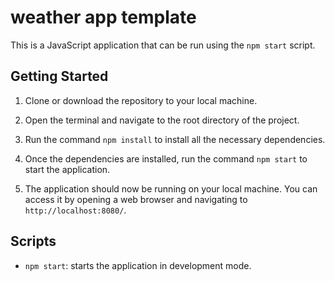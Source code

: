 # weather app template

This is a JavaScript application that can be run using the `npm start` script.

## Getting Started

1. Clone or download the repository to your local machine.

2. Open the terminal and navigate to the root directory of the project.

3. Run the command `npm install` to install all the necessary dependencies.

4. Once the dependencies are installed, run the command `npm start` to start the application.

5. The application should now be running on your local machine. You can access it by opening a web browser and navigating to `http://localhost:8080/`.

## Scripts

- `npm start`: starts the application in development mode.
